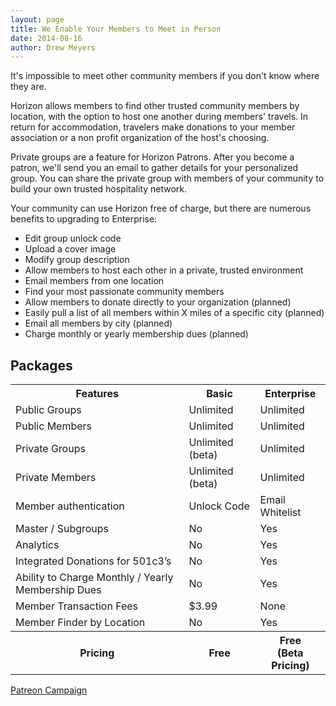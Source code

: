 ```yaml
---
layout: page
title: We Enable Your Members to Meet in Person
date: 2014-08-16
author: Drew Meyers
---
```

It's impossible to meet other community members if you don't know where they are.

Horizon allows members to find other trusted community members by location, with the option to host one another during members' travels. In return for accommodation, travelers make donations to your member association or a non profit organization of the host's choosing.

Private groups are a feature for Horizon Patrons. After you become a patron, we'll send you an email to gather details for your personalized group. You can share the private group with members of your community to build your own trusted hospitality network.

Your community can use Horizon free of charge, but there are numerous benefits to upgrading to Enterprise:

<ul>
	<li>Edit group unlock code</li>
  <li>Upload a cover image</li>
  <li>Modify group description</li>
	<li>Allow members to host each other in a private, trusted environment</li>
  <li>Email members from one location</li>
  <li>Find your most passionate community members</li>
  <li>Allow members to donate directly to your organization (planned)</li>
  <li>Easily pull a list of all members within X miles of a specific city (planned)</li>
  <li>Email all members by city (planned)</li>
  <li>Charge monthly or yearly membership dues (planned)</li>
</ul>

<h2 class="text-center">Packages</h2>

<table class="pricing-table margin-b">
  <tbody>
    <tr>
      <th>Features</th>
      <th>Basic</th>
      <th>Enterprise</th>
    </tr>
    <tr>
      <td>Public Groups</td>
      <td>Unlimited</td>
      <td>Unlimited</td>
    </tr>
    <tr>
      <td>Public Members</td>
      <td>Unlimited</td>
      <td>Unlimited</td>
    </tr>
    <tr>
      <td>Private Groups</td>
      <td>Unlimited (beta)</td>
      <td>Unlimited</td>
    </tr>
    <tr>
      <td>Private Members</td>
      <td>Unlimited (beta)</td>
      <td>Unlimited</td>
    </tr>
    <tr>
      <td>Member authentication</td>
      <td>Unlock Code</td>
      <td>Email Whitelist</td>
    </tr>
    <tr>
      <td>Master / Subgroups</td>
      <td>No</td>
      <td>Yes</td>
    </tr>
    <tr>
      <td>Analytics</td>
      <td>No</td>
      <td>Yes</td>
    </tr>
    <tr>
      <td>Integrated Donations for 501c3’s</td>
      <td>No</td>
      <td>Yes</td>
    </tr>
    <tr>
      <td>Ability to Charge Monthly / Yearly Membership Dues</td>
      <td>No</td>
      <td>Yes</td>
    </tr>
    <tr>
      <td>Member Transaction Fees</td>
      <td>$3.99</td>
      <td>None</td>
    </tr>
    <tr>
      <td>Member Finder by Location</td>
      <td>No</td>
      <td>Yes</td>
    </tr>
    <tr>
      <th>Pricing</th>
      <th>Free</th>
      <th>Free<br>(Beta Pricing)</th>
    </tr>
  </tbody>
</table>

<a href="https://www.patreon.com/horizonapp" class="btn btn--full">Patreon Campaign</a>
